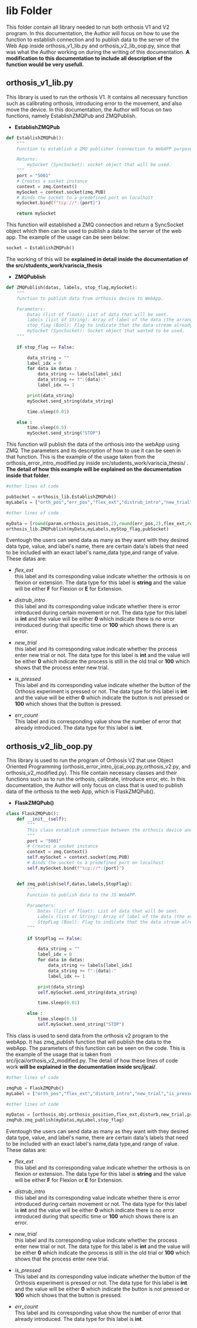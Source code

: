 # lib Folder

This folder contain all library needed to run both orthosis V1 and V2 program. In this documentation, the Author will focus on how to use the function to establish connection and to publish data to the server of the Web App inside orthosis_v1_lib.py and orthosis_v2_lib_oop.py, since that was what the Author working on during the writing of this documentation. **A modification to this documentation to include all description of the function would be very usefull.**

## orthosis_v1_lib.py

This library is used to run the orthosis V1. It contains all necessary function such as calibrating orthosis, introducing error to the movement, and also move the device. In this documentation, the Author will focus on two functions, namely EstablishZMQPub and ZMQPublish.
- **EstablishZMQPub** <br />
```python
def EstablishZMQPub():
    """
    Function to establish a ZMQ publisher (connection to WebAPP purpose).

    Returns:
        mySocket (SyncSocket): socket object that will be used.
    """
    port = "5001"
    # Creates a socket instance
    context = zmq.Context()
    mySocket = context.socket(zmq.PUB)
    # Binds the socket to a predefined port on localhost
    mySocket.bind(f"tcp://*:{port}")

    return mySocket
```
This function will established a ZMQ connection and return a SyncSocket object which then can be used to publish a data to the server of the web app. The example of the usage can be seen below:

```python
socket = EstablishZMQPub()
```
The working of this will be **explained in detail inside the documentation of the src/students_work/variscia_thesis**

- **ZMQPublish** <br />
```python
def ZMQPublish(datas, labels, stop_flag,mySocket):
    """
    function to publish data from orthosis device to WebApp.

    Parameters:
        Datas (list of float): List of data that will be sent. 
        labels (list of String): Array of label of the data (the arrangement of the label must be correspond to the arrangement of data).
        stop_flag (Bool): Flag to indicate that the data stream already stopped.
        mySocket (SyncSocket): Socket object that wanted to be used.                                                    
    """
    
    if stop_flag == False:

        data_string = ""
        label_idx = 0
        for data in datas :
            data_string += labels[label_idx]
            data_string += f":{data}:"
            label_idx += 1

        print(data_string)
        mySocket.send_string(data_string)

        time.sleep(0.01)

    else :
        time.sleep(0.5)
        mySocket.send_string("STOP")
```
This function will publish the data of the orthosis into the webApp using ZMQ. The parameters and its description of how to use it can be seen in that function. This is the example of the usage taken from the orthosis_error_intro_modified.py inside src/students_work/variscia_thesis/ . **The detail of how this example will be explained on the documentation inside that folder**.
```python
#other lines of code

pubSocket = orthosis_lib.EstablishZMQPub()
myLabels = ["orth_pos","err_pos","flex_ext","distrub_intro","new_trial","is_pressed","err_count"]

#other lines of code

myData = [round(param.orthosis_position,2),round(err_pos,2),flex_ext,round(intro_error,2),new_trial,pressed,param_err.err_count]
orthosis_lib.ZMQPublish(myData,myLabels,myStop_flag,pubSocket)
```
Eventough the users can send data as many as they want with they desired data type, value, and label's name, there are certain data's labels that need to be included with an exact label's name,data type,and range of value. These datas are:

- *flex_ext* <br />
this label and its corresponding value indicate whether the orthosis is on flexion or extension. The data type for this label is **string** and the value will be either **F** for Flexion or **E** for Extension.

- *distrub_intro* <br />
this label and its corresponding value indicate whether there is error introduced during certain movement or not. The data type for this label is **int** and the value will be either **0** which indicate there is no error introduced during that specific time or **100** which shows there is an error.

- *new_trial* <br />
this label and its corresponding value indicate whether the process enter new trial or not. The data type for this label is **int** and the value will be either **0** which indicate the process is still in the old trial or **100** which shows that the process enter new trial. 

- *is_pressed* <br />
This label and its corresponding value indicate whether the button of the Orthosis experiment is pressed or not. The data type for this label is **int** and the value will be either **0** which indicate the button is not pressed or **100** which shows that the button is pressed. 

- *err_count* <br />
This label and its corresponding value show the number of error that already introduced. The data type for this label is **int**.


## orthosis_v2_lib_oop.py
This library is used to run the program of Orthosis V2 that use Object Oriented Programming (orthosis_error_intro_ijcai_oop.py,orthosis_v2.py, and orthosis_v2_modified.py). This file contain necessary classes and their functions such as to run the orthosis, calibrate, introduce error, etc. In this documentation, the Author will only focus on class that is used to publish data of the orthosis to the web App, which is FlaskZMQPub().

- **FlaskZMQPub()** <br />
```python
class FlaskZMQPub():
    def __init__(self):
        """
        This class establish connection between the orthosis device and the web trough ZMQ.                                           
        """
        port = "5001"
        # Creates a socket instance
        context = zmq.Context()
        self.mySocket = context.socket(zmq.PUB)
        # Binds the socket to a predefined port on localhost
        self.mySocket.bind(f"tcp://*:{port}")


    def zmq_publish(self,datas,labels,StopFlag):
        """
        Function to publish data to the JS WebAPP.
        
        Parameters:
            Datas (list of float): List of data that will be sent. 
            Labels (list of String): Array of label of the data (the arrangement of the label must be correspond to the arrangement of data).
            StopFLag (Bool): Flag to indicate that the data stream already stopped.   
        """
        
        if StopFlag == False:

            data_string = ""
            label_idx = 0
            for data in datas:
                data_string += labels[label_idx]
                data_string += f":{data}:"
                label_idx += 1

            print(data_string)
            self.mySocket.send_string(data_string)

            time.sleep(0.01)

        else :
            time.sleep(0.5)
            self.mySocket.send_string("STOP")
```
This class is used to send data from the orthosis v2 program to the webApp. It has zmq_publish function that will publish the data to the webApp. The parameters of this function can be seen on the code. This is the example of the usage that is taken from src/ijcai/orthosis_v2_modified.py. The detail of how these lines of code work **will be explained  in the documentation inside src/ijcai/**.
```python
#other lines of code

zmqPub = FlaskZMQPub()
myLabel = ["orth_pos","flex_ext","disturb_intro","new_trial","is_pressed","err_count"]

#other lines of code

myDatas = [orthosis_obj.orthosis_position,flex_ext,disturb,new_trial,pressed,orthosis_obj.err_count]
zmqPub.zmq_publish(myDatas,myLabel,stop_flag)
```
Eventough the users can send data as many as they want with they desired data type, value, and label's name, there are certain data's labels that need to be included with an exact label's name,data type,and range of value. These datas are:

- *flex_ext* <br />
this label and its corresponding value indicate whether the orthosis is on flexion or extension. The data type for this label is **string** and the value will be either **F** for Flexion or **E** for Extension.

- *distrub_intro* <br />
this label and its corresponding value indicate whether there is error introduced during certain movement or not. The data type for this label is **int** and the value will be either **0** which indicate there is no error introduced during that specific time or **100** which shows there is an error.

- *new_trial* <br />
this label and its corresponding value indicate whether the process enter new trial or not. The data type for this label is **int** and the value will be either **0** which indicate the process is still in the old trial or **100** which shows that the process enter new trial. 

- *is_pressed* <br />
This label and its corresponding value indicate whether the button of the Orthosis experiment is pressed or not. The data type for this label is **int** and the value will be either **0** which indicate the button is not pressed or **100** which shows that the button is pressed. 

- *err_count* <br />
This label and its corresponding value show the number of error that already introduced. The data type for this label is **int**.


